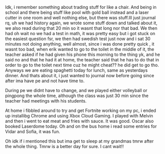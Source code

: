 Idk, i remember something about trading stuff for like a chair. And being in school and there being stuff like pool with gold ball instead and a laser cutter in one room and well nothing else, but there was stuff.Ill just journal rq, uh we had history again, we wrote some stuff down and talked about it, we also read during that 20 min so it wasnt that long nor that bad. We then had oh wait no we had a test in math, it was pretty easy but i got stuck on the easiest question fsr, we then had swedish test just now and i sat 30 minutes not doing anything, well almost, since i was done pretty quick , it wasnt too bad, when erik wanted to go to the toilet in the middle of it, the teacher asked if he had given his phone this morning to the thing yk, and he said no and that he had it at home, the teacher said that he has to do that in order to go to the toilet next time cuz he might cheat?? he did get to go tho. Anyways we are eating spaghetti today for lunch, same as yesterdays dinner. And thats about it, i just wanted to journal now before going since after ima have pe and not have time to.

During pe we didnt have to change, and we played either volleyball or pingpong the whole time, although the class was just 30 min since the teacher had meetings with his students.

At home i fibbled around to try and get Fortnite working on my pc, i ended up installibg Chrome and using Xbox Cloud Gaming. I played with Melvin and then i went to eat meat and fries with sauce. It was good. Oscar also booked Laserdome today.
Oh and on the bus home i read some entries for Vidar and Sofia, it was fun.

Oh idk if i mentioned this but ima get to sleep at my grandmas tmrw after the whole thing. Tmrw is a better day for sure. I cant wait!!